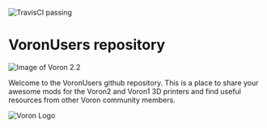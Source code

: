 ![TravisCI passing](https://travis-ci.org/VoronDesign/VoronUsers.svg?branch=master)
# VoronUsers repository


![Image of Voron 2.2](http://vorondesign.com/images/voron2.4.jpg)

Welcome to the VoronUsers github repository. This is a place to share your awesome mods for the Voron2 and Voron1 3D printers and find useful resources from other Voron community members.

![Voron Logo](http://vorondesign.com/images/voron_design_logo.png)
